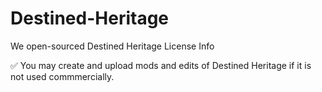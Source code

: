 # Destined-Heritage
We open-sourced Destined Heritage
License Info

:white_check_mark: You may create and upload mods and edits of Destined Heritage if it is not used commmercially.

